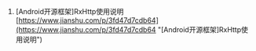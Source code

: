 1. [Android开源框架]RxHttp使用说明<br>[https://www.jianshu.com/p/3fd47d7cdb64](https://www.jianshu.com/p/3fd47d7cdb64 "[Android开源框架]RxHttp使用说明")